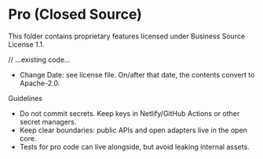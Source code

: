 # Pro (Closed Source)

This folder contains proprietary features licensed under Business Source License 1.1.

// ...existing code...
- Change Date: see license file. On/after that date, the contents convert to Apache-2.0.

Guidelines
- Do not commit secrets. Keep keys in Netlify/GitHub Actions or other secret managers.
- Keep clear boundaries: public APIs and open adapters live in the open core.
- Tests for pro code can live alongside, but avoid leaking internal assets.
